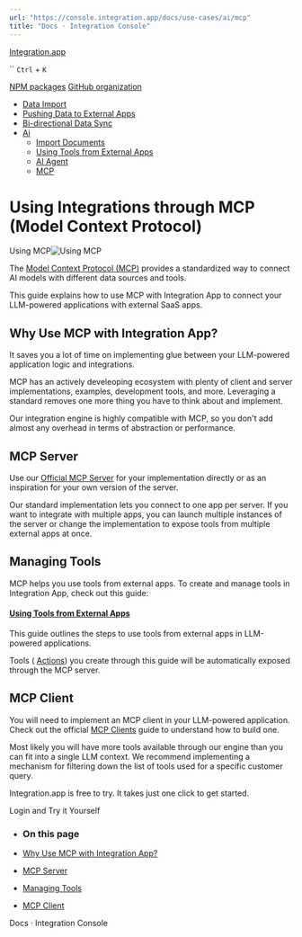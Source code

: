 ```yaml
---
url: "https://console.integration.app/docs/use-cases/ai/mcp"
title: "Docs · Integration Console"
---
```


[Integration.app](https://integration.app/)

`` `Ctrl` + `K`

[NPM packages](https://www.npmjs.com/~integration.app) [GitHub organization](https://github.com/integration-app)

- [Data Import](https://console.integration.app/docs/use-cases/data-import)
- [Pushing Data to External Apps](https://console.integration.app/docs/use-cases/data-push)
- [Bi-directional Data Sync](https://console.integration.app/docs/use-cases/bi-directional-sync)
- [Ai](https://console.integration.app/docs/use-cases/ai)
  - [Import Documents](https://console.integration.app/docs/use-cases/ai/import-documents)
  - [Using Tools from External Apps](https://console.integration.app/docs/use-cases/ai/use-tools)
  - [AI Agent](https://console.integration.app/docs/use-cases/ai/ai-agent)
  - [MCP](https://console.integration.app/docs/use-cases/ai/mcp)

# Using Integrations through MCP (Model Context Protocol)

Using MCP![Using MCP](https://console.integration.app/images/docs/mcp-guide-overview.jpg)

The [Model Context Protocol (MCP)](https://modelcontextprotocol.io/) provides a standardized way to connect AI models with different data sources and tools.

This guide explains how to use MCP with Integration App to connect your LLM-powered applications with external SaaS apps.

## Why Use MCP with Integration App?

It saves you a lot of time on implementing glue between your LLM-powered application logic and integrations.

MCP has an actively develeoping ecosystem with plenty of client and server implementations, examples, development tools, and more.
Leveraging a standard removes one more thing you have to think about and implement.

Our integration engine is highly compatible with MCP, so you don't add almost any overhead in terms of abstraction or performance.

## MCP Server

Use our [Official MCP Server](https://github.com/integration-app/mcp-server) for your implementation directly or as an inspiration for your own version of the server.

Our standard implementation lets you connect to one app per server. If you want to integrate with multiple apps, you can launch multiple instances of the server
or change the implementation to expose tools from multiple external apps at once.

## Managing Tools

MCP helps you use tools from external apps. To create and manage tools in Integration App, check out this guide:

#### [Using Tools from External Apps](https://console.integration.app/docs/use-cases/ai/use-tools)

This guide outlines the steps to use tools from external apps in LLM-powered applications.

Tools ( [Actions](https://console.integration.app/docs/membrane/interfaces/actions)) you create through this guide will be automatically exposed through the MCP server.

## MCP Client

You will need to implement an MCP client in your LLM-powered application.
Check out the official [MCP Clients](https://modelcontextprotocol.io/clients) guide to understand how to build one.

Most likely you will have more tools available through our engine than you can fit into a single LLM context.
We recommend implementing a mechanism for filtering down the list of tools used for a specific customer query.

Integration.app is free to try. It takes just one click to get started.

Login and Try it Yourself

- ### On this page

- [Why Use MCP with Integration App?](https://console.integration.app/docs/use-cases/ai/mcp#why-use-mcp-with-integration-app)
- [MCP Server](https://console.integration.app/docs/use-cases/ai/mcp#mcp-server)
- [Managing Tools](https://console.integration.app/docs/use-cases/ai/mcp#managing-tools)
- [MCP Client](https://console.integration.app/docs/use-cases/ai/mcp#mcp-client)

Docs · Integration Console